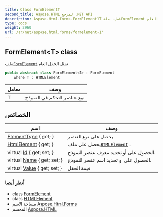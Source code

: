 ```yaml
---
title: Class FormElementT
second_title: Aspose.HTML لمرجع .NET API
description: Aspose.Html.Forms.FormElement1T فصل. ملفFormElement تمثل الحقل العام
type: docs
weight: 2960
url: /ar/net/aspose.html.forms/formelement-1/
---
```

## FormElement&lt;T&gt; class

ملف[`FormElement`](../formelement/) تمثل الحقل العام

```csharp
public abstract class FormElement<T> : FormElement
    where T : HTMLElement
```

| معامل | وصف |
| --- | --- |
| T | نوع عناصر التحكم في النموذج |

## الخصائص

| اسم | وصف |
| --- | --- |
| [ElementType](../../aspose.html.forms/formelement/elementtype/) { get; } | يحصل على نوع العنصر. |
| [HtmlElement](../../aspose.html.forms/formelement-1/htmlelement/) { get; } | يحصل على ملف[`HTMLElement`](../../aspose.html/htmlelement/) . |
| virtual [Id](../../aspose.html.forms/formelement/id/) { get; set; } | الحصول على أو تحديد معرف عنصر النموذج. |
| virtual [Name](../../aspose.html.forms/formelement/name/) { get; set; } | الحصول على أو تحديد اسم عنصر النموذج. |
| virtual [Value](../../aspose.html.forms/formelement/value/) { get; set; } | قيمة الحقل |

### أنظر أيضا

* class [FormElement](../formelement/)
* class [HTMLElement](../../aspose.html/htmlelement/)
* مساحة الاسم [Aspose.Html.Forms](../../aspose.html.forms/)
* المجسم [Aspose.HTML](../../)


